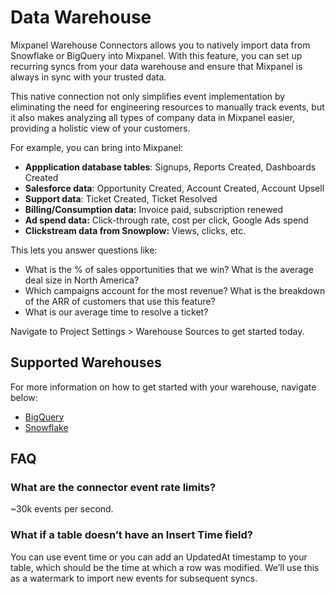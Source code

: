 # Data Warehouse

Mixpanel Warehouse Connectors allows you to natively import data from Snowflake or BigQuery into Mixpanel. With this feature, you can set up recurring syncs from your data warehouse and ensure that Mixpanel is always in sync with your trusted data.

This native connection not only simplifies event implementation by eliminating the need for engineering resources to manually track events, but it also makes analyzing all types of company data in Mixpanel easier, providing a holistic view of your customers.

For example, you can bring into Mixpanel:

- **Appplication database tables**: Signups, Reports Created, Dashboards Created
- **Salesforce data**: Opportunity Created, Account Created, Account Upsell
- **Support data**: Ticket Created, Ticket Resolved
- **Billing/Consumption data:** Invoice paid, subscription renewed
- **Ad spend data:** Click-through rate, cost per click, Google Ads spend
- **Clickstream data from Snowplow:** Views, clicks, etc.

This lets you answer questions like:

- What is the % of sales opportunities that we win? What is the average deal size in North America?
- Which campaigns account for the most revenue? What is the breakdown of the ARR of customers that use this feature?
- What is our average time to resolve a ticket?

Navigate to Project Settings > Warehouse Sources to get started today.

## Supported Warehouses
For more information on how to get started with your warehouse, navigate below:
- [BigQuery](https://docs.mixpanel.com/docs/tracking/integrations/bigquery) 
- [Snowflake](https://docs.mixpanel.com/docs/tracking/integrations/snowflake)


## FAQ

### What are the connector event rate limits?
~30k events per second.

### What if a table doesn’t have an Insert Time field?
You can use event time or you can add an UpdatedAt timestamp to your table, which should be the time at which a row was modified. We’ll use this as a watermark to import new events for subsequent syncs.
